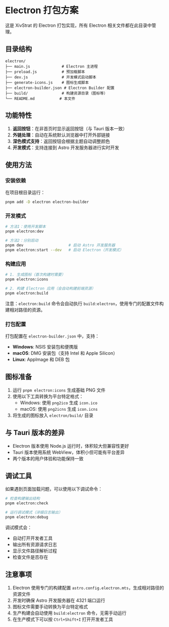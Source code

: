 # Electron 打包方案

这是 XivStrat 的 Electron 打包实现，所有 Electron 相关文件都在此目录中管理。

## 目录结构

```
electron/
├── main.js              # Electron 主进程
├── preload.js           # 预加载脚本
├── dev.js               # 开发模式启动脚本
├── generate-icons.js    # 图标生成脚本
├── electron-builder.json # Electron Builder 配置
├── build/               # 构建资源目录（图标等）
└── README.md           # 本文件
```

## 功能特性

1. **返回按钮**：在非首页时显示返回按钮（与 Tauri 版本一致）
2. **外链处理**：自动在系统默认浏览器中打开外部链接
3. **深色模式支持**：返回按钮会根据主题自动调整颜色
4. **开发模式**：支持连接到 Astro 开发服务器进行实时开发

## 使用方法

### 安装依赖

在项目根目录运行：

```bash
pnpm add -D electron electron-builder
```

### 开发模式

```bash
# 方法1：使用开发脚本
pnpm electron:dev

# 方法2：分别启动
pnpm dev                    # 启动 Astro 开发服务器
pnpm electron:start --dev   # 启动 Electron（开发模式）
```

### 构建应用

```bash
# 1. 生成图标（首次构建时需要）
pnpm electron:icons

# 2. 构建 Electron 应用（会自动构建前端资源）
pnpm electron:build
```

注意：`electron:build` 命令会自动执行 `build:electron`，使用专门的配置文件构建相对路径的资源。

### 打包配置

打包配置在 `electron-builder.json` 中，支持：

- **Windows**: NSIS 安装包和便携版
- **macOS**: DMG 安装包（支持 Intel 和 Apple Silicon）
- **Linux**: AppImage 和 DEB 包

## 图标准备

1. 运行 `pnpm electron:icons` 生成基础 PNG 文件
2. 使用以下工具转换为平台特定格式：
   - Windows: 使用 `png2ico` 生成 `icon.ico`
   - macOS: 使用 `png2icns` 生成 `icon.icns`
3. 将生成的图标放入 `electron/build/` 目录

## 与 Tauri 版本的差异

- Electron 版本使用 Node.js 运行时，体积较大但兼容性更好
- Tauri 版本使用系统 WebView，体积小但可能有平台差异
- 两个版本的用户体验和功能保持一致

## 调试工具

如果遇到页面加载问题，可以使用以下调试命令：

```bash
# 检查构建输出结构
pnpm electron:check

# 运行调试模式（详细日志输出）
pnpm electron:debug
```

调试模式会：

- 自动打开开发者工具
- 输出所有资源请求日志
- 显示文件路径解析过程
- 检查文件是否存在

## 注意事项

1. Electron 使用专门的构建配置 `astro.config.electron.mts`，生成相对路径的资源文件
2. 开发时确保 Astro 开发服务器在 4321 端口运行
3. 图标文件需要手动转换为平台特定格式
4. 生产构建会自动使用 `build:electron` 命令，无需手动运行
5. 在生产模式下可以按 `Ctrl+Shift+I` 打开开发者工具
